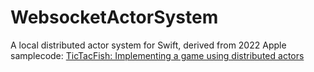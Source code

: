 # WebsocketActorSystem

A local distributed actor system for Swift, derived from 2022 Apple samplecode:
[TicTacFish: Implementing a game using distributed actors](https://developer.apple.com/documentation/swift/tictacfish_implementing_a_game_using_distributed_actors)
